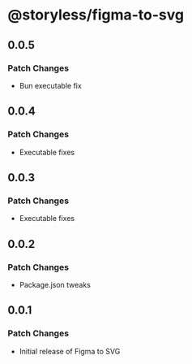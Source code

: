 # @storyless/figma-to-svg

## 0.0.5

### Patch Changes

- Bun executable fix

## 0.0.4

### Patch Changes

- Executable fixes

## 0.0.3

### Patch Changes

- Executable fixes

## 0.0.2

### Patch Changes

- Package.json tweaks

## 0.0.1

### Patch Changes

- Initial release of Figma to SVG
